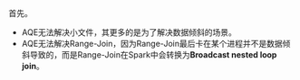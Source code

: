 首先。
- AQE无法解决小文件，其更多的是为了解决数据倾斜的场景。
- AQE无法解决Range-Join，因为Range-Join最后卡在某个进程并不是数据倾斜导致的，而是Range-Join在Spark中会转换为**Broadcast nested loop join**。
